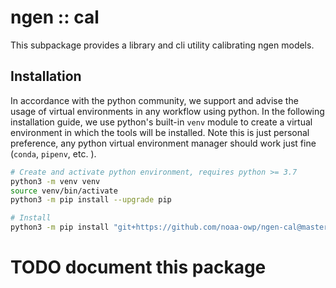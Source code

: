 # ngen :: cal
This subpackage provides a library and cli utility calibrating ngen models.

## Installation

In accordance with the python community, we support and advise the usage of virtual environments in
any workflow using python. In the following installation guide, we use python's built-in `venv`
module to create a virtual environment in which the tools will be installed. Note this is just
personal preference, any python virtual environment manager should work just fine (`conda`,
`pipenv`, etc. ).

```bash
# Create and activate python environment, requires python >= 3.7
python3 -m venv venv
source venv/bin/activate
python3 -m pip install --upgrade pip

# Install
python3 -m pip install "git+https://github.com/noaa-owp/ngen-cal@master#egg=ngen_cal&subdirectory=python/ngen_cal"
```

# TODO document this package
